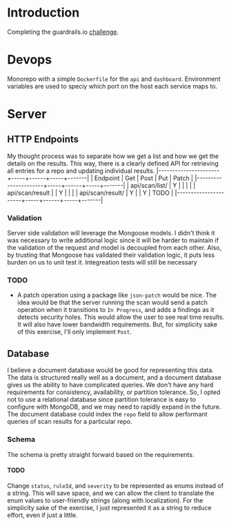 # Introduction
Completing the guardrails.io [challenge](https://github.com/guardrailsio/full-stack-engineer-challenge).

# Devops
Monorepo with a simple `Dockerfile` for the `api` and `dashboard`.  Environment variables are used to speciy which port on the host each service maps to.

# Server
## HTTP Endpoints
My thought process was to separate how we get a list and how we get the details on the results.  This way, there is a clearly defined API for retrieving all entries for a repo and updating individual results.
|----------------------+-----+------+-----+-------|
| Endpoint             | Get | Post | Put | Patch |
|----------------------+-----+------+-----+-------|
| api/scan/list/<repo> | Y   |      |     |       |
| api/scan/result      |     | Y    |     |       |
| api/scan/result/<id> | Y   |      | Y   | TODO  |
|----------------------+-----+------+-----+-------|
### Validation
Server side validation will leverage the Mongoose models.  I didn't think it was necessary to write additional logic since it will be harder to maintain if the validation of the request and model is decoupled from each other.  Also, by trusting that Mongoose has validated their validation logic, it puts less burden on us to unit test it.  Integreation tests will still be necessary
### TODO
* A patch operation using a package like `json-patch` would be nice.  The idea would be that the server running the scan would send a patch operation when it transitions to `In Progress`, and adds a findings as it detects security holes.  This would allow the user to see real time results.  It will also have lower bandwidth requirements.  But, for simplicity sake of this exercise, I'll only implement `Post`.
## Database
I believe a document database would be good for representing this data.  The data is structured really well as a document, and a document database gives us the ability to have complicated queries.  We don't have any hard requirements for consistency, availability, or partition tolerance.  So, I opted not to use a relational database since partition tolerance is easy to configure with MongoDB, and we may need to rapidly expand in the future.  The document database could index the `repo` field to allow performant queries of scan results for a particular repo.
### Schema
The schema is pretty straight forward based on the requirements.  
#### TODO 
Change `status`, `ruleId`, and `severity` to be represented as enums instead of a string.  This will save space, and we can allow the client to translate the enum values to user-friendly strings (along with localization).  For the simplicity sake of the exercise, I just represented it as a string to reduce effort, even if just a little.